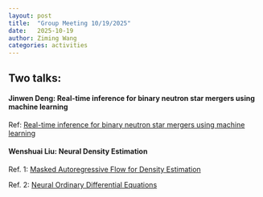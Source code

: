 ```yaml
---
layout: post
title:  "Group Meeting 10/19/2025"
date:   2025-10-19
author: Ziming Wang
categories: activities
---
```


## Two talks:

#### Jinwen Deng: Real-time inference for binary neutron star mergers using machine learning

Ref: [Real-time inference for binary neutron star mergers using machine learning](https://www.nature.com/articles/s41586-025-08593-z)

#### Wenshuai Liu: Neural Density Estimation

Ref. 1: [Masked Autoregressive Flow for Density Estimation](https://arxiv.org/abs/1705.07057)

Ref. 2: [Neural Ordinary Differential Equations](https://arxiv.org/abs/1806.07366)
